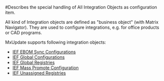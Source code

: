 #Describes the special handling of All Integration Objects as configuration item.

All kind of Integration objects are defined as "business object" (with Matrix Navigator). They are used to configure integrations, e.g. for office products or CAD programs.

MxUpdate supports following integration objects:
* [IEF EBOM Sync Configurations](CI_IEF_EBOMSyncConfig.md)
* [IEF Global Configurations](CI_IEF_GlobalConfig.md)
* [IEF Global Registries](CI_IEF_GlobalRegistry.md)
* [IEF Mass Promote Configuration](CI_IEF_MassPromoteConfig.md)
* [IEF Unassigned Registries](CI_IEF_UnassignedRegistry.md)

